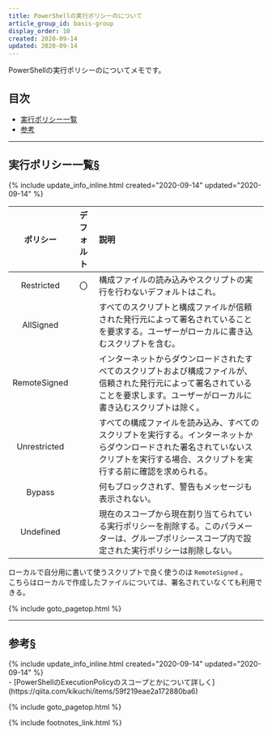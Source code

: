 ```yaml
---
title: PowerShellの実行ポリシーのについて
article_group_id: basis-group
display_order: 10
created: 2020-09-14
updated: 2020-09-14
---
```

PowerShellの実行ポリシーのについてメモです。

## <a name="index">目次</a>

<ul id="index_ul">
<li><a href="#execution-policy-list">実行ポリシー一覧</a></li>
<li><a href="#reference">参考</a></li>
</ul>

* * *
## <a name="execution-policy-list">実行ポリシー一覧</a><a href="#execution-policy-list">§</a>
<div class="chapter-updated">{% include update_info_inline.html created="2020-09-14" updated="2020-09-14" %}</div>

|ポリシー     |デフォルト|説明             |
|:----------:|:--------:|:----------------|
|Restricted  |〇        |構成ファイルの読み込みやスクリプトの実行を行わないデフォルトはこれ。|
|AllSigned   |          |すべてのスクリプトと構成ファイルが信頼された発行元によって署名されていることを要求する。ユーザーがローカルに書き込むスクリプトを含む。|
|RemoteSigned|          |インターネットからダウンロードされたすべてのスクリプトおよび構成ファイルが、信頼された発行元によって署名されていることを要求します。ユーザーがローカルに書き込むスクリプトは除く。|
|Unrestricted|          |すべての構成ファイルを読み込み、すべてのスクリプトを実行する。インターネットからダウンロードされた署名されていないスクリプトを実行する場合、スクリプトを実行する前に確認を求められる。|
|Bypass      |          |何もブロックされず、警告もメッセージも表示されない。|
|Undefined   |          |現在のスコープから現在割り当てられている実行ポリシーを削除する。このパラメーターは、グループポリシースコープ内で設定された実行ポリシーは削除しない。|

ローカルで自分用に書いて使うスクリプトで良く使うのは `RemoteSigned` 。  
こちらはローカルで作成したファイルについては、署名されていなくても利用できる。

{% include goto_pagetop.html %}

* * *
## <a name="reference">参考</a><a href="#reference">§</a>
<div class="chapter-updated">{% include update_info_inline.html created="2020-09-14" updated="2020-09-14" %}</div>
- [PowerShellのExecutionPolicyのスコープとかについて詳しく](https://qiita.com/kikuchi/items/59f219eae2a172880ba6)

{% include goto_pagetop.html %}

{% include footnotes_link.html %}
